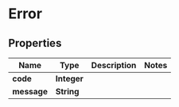 

# Error


## Properties

Name | Type | Description | Notes
------------ | ------------- | ------------- | -------------
**code** | **Integer** |  | 
**message** | **String** |  | 



